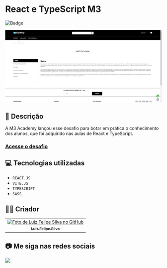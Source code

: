 # React e TypeScript M3
![Badge](http://img.shields.io/static/v1?label=STATUS&message=CONCLUIDO&color=GREEN&style=for-the-badge)             

<img src="https://github.com/luizfelipe9627/react-e-typescript-m3/blob/main/src/assets/img/apresentacao.gif" alt="Apresentação do desafio">

## 📄 Descrição

A M3 Academy lançou esse desafio para botar em prática o conhecimento dos alunos, que foi adquirido nas aulas de React e TypeScript.

### <a href="https://luizfelipe9627-react-e-typescript-m3.netlify.app">Acesse o desafio</a>

## 💻 Tecnologias utilizadas

- `REACT.JS`
- `VITE.JS`
- `TYPESCRIPT`
- `SASS`

## 🧑‍💻 Criador

<table>
  <tr>
    <td align="center">
      <a href="https://github.com/luizfelipe9627">
        <img src="https://github.com/luizfelipe9627.png" width="100px;" alt="Foto de Luiz Felipe Silva no GitHub"/><br>
        <sub>
          <b>Luiz Felipe Silva</b>
        </sub>
      </a>
    </td>
  </tr>
</table>

## 📷 Me siga nas redes sociais<br>

<p align="left">
  <a href="https://www.linkedin.com/in/luizfelipe9627/" target="_blank"><img src="https://img.shields.io/badge/-LinkedIn-%230077B5?style=for-the-badge&logo=linkedin&logoColor=white"></a>
</p>

